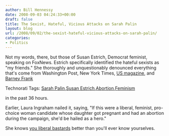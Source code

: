 ```yaml
---
author: Bill Hennessy
date: 2008-09-03 04:24:33+00:00
draft: false
title: The Sexist, Hateful, Vicious Attacks on Sarah Palin
layout: blog
url: /2008/09/02/the-sexist-hateful-vicious-attacks-on-sarah-palin/
categories:
- Politics
---
```


Not my words, there, but those of Susan Estrich, Democrat feminist, speaking on FoxNews. Estrich specifically identified the hateful sexists as "my friends." She thoroughly and unquestionably denounced everything that's come from Washington Post, New York Times, [US magazine](https://michellemalkin.com/2008/09/02/pds-alert-us-magazines-partisan-hit-job/), and [Barney Frank](https://gatewaypundit.blogspot.com/2008/09/leading-democrat-sarah-palins-family.html)

Technorati Tags: [Sarah Palin](https://technorati.com/tags/Sarah%20Palin),[Susan Estrich](https://technorati.com/tags/Susan%20Estrich),[Abortion](https://technorati.com/tags/Abortion),[Feminism](https://technorati.com/tags/Feminism)

in the past 36 hours. 

Earlier, Laura Ingraham nailed it, saying, "If this were a liberal, feminist, pro-choice woman candidate whose daughter got pregnant and had an abortion during the campaign, she'd be hailed as a hero."

She knows [you liberal bastards](https://hennessysview.com/2008/09/02/media-hit-rock-bottom-over-palin/) better than you'll ever know yourselves.
